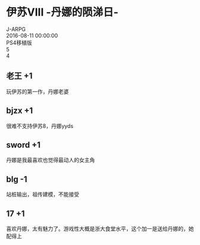 



# 伊苏VIII -丹娜的陨涕日-
  
J-ARPG  
2016-08-11 00:00:00  
PS4移植版  
5  
4
## 老王 +1


玩伊苏的第一作，丹娜老婆
## bjzx +1


很难不支持伊苏8，丹娜yyds
## sword +1


丹娜是我最喜欢也觉得最动人的女主角
## blg -1


站桩输出，祖传建模，不能接受
## 17 +1


喜欢丹娜，太有魅力了。游戏性大概是浙大食堂水平，这个加一是送给丹娜的，她配得上